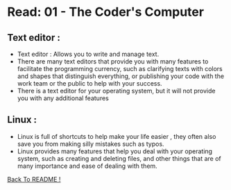 # Read: 01 - The Coder's Computer

## Text editor :

* Text editor : Allows you to write and manage text.
* There are many text editors that provide you with many features to facilitate the programming currency, such as clarifying texts with colors and shapes that distinguish everything, or publishing your code with the work team or the public to help with your success.
* There is a text editor for your operating system, but it will not provide you with any additional features
 
## Linux :

* Linux is full of shortcuts to help make your life easier , they often also save you from making silly mistakes such as typos.
* Linux provides many features that help you deal with your operating system, such as creating and deleting files, and other things that are of many importance and ease of dealing with them.


[ Back To README !]( README.md )